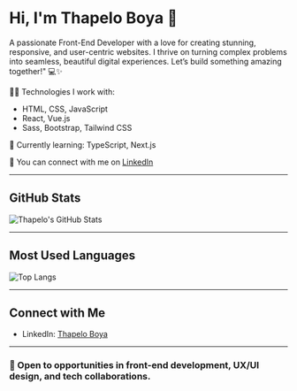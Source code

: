 # Hi, I'm Thapelo Boya 👋

A passionate Front-End Developer with a love for creating stunning, responsive, and user-centric websites.
I thrive on turning complex problems into seamless, beautiful digital experiences. Let’s build something amazing together!" 💻✨

👩‍💻 Technologies I work with:
- HTML, CSS, JavaScript
- React, Vue.js
- Sass, Bootstrap, Tailwind CSS

🌱 Currently learning: TypeScript, Next.js

💼 You can connect with me on [LinkedIn](https://www.linkedin.com/thapeloboya)

---

## GitHub Stats

![Thapelo's GitHub Stats](https://github-readme-stats.vercel.app/api?username=ThapeloBoya&show_icons=true&hide_title=true&count_private=true&hide=prs&theme=dracula)

---

## Most Used Languages

![Top Langs](https://github-readme-stats.vercel.app/api/top-langs/?username=ThapeloBoya&layout=compact&theme=dracula)

---

## Connect with Me
- LinkedIn: [Thapelo Boya](https://www.linkedin.com/thapeloboya)

---

### 💼 Open to opportunities in front-end development, UX/UI design, and tech collaborations.
